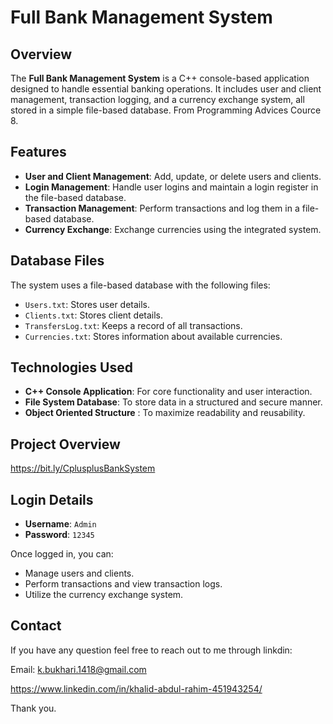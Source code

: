 # Full Bank Management System

## Overview
The **Full Bank Management System** is a C++ console-based application designed to handle essential banking operations. It includes user and client management, transaction logging, and a currency exchange system, all stored in a simple file-based database. From Programming Advices Cource 8.

## Features
- **User and Client Management**: Add, update, or delete users and clients.
- **Login Management**: Handle user logins and maintain a login register in the file-based database.
- **Transaction Management**: Perform transactions and log them in a file-based database.
- **Currency Exchange**: Exchange currencies using the integrated system.

## Database Files
The system uses a file-based database with the following files:
- `Users.txt`: Stores user details.
- `Clients.txt`: Stores client details.
- `TransfersLog.txt`: Keeps a record of all transactions.
- `Currencies.txt`: Stores information about available currencies.

## Technologies Used
- **C++ Console Application**: For core functionality and user interaction.
- **File System Database**: To store data in a structured and secure manner.
- **Object Oriented Structure** : To maximize readability and reusability.

## Project Overview
https://bit.ly/CplusplusBankSystem


## Login Details

- **Username**: `Admin`  
- **Password**: `12345`

Once logged in, you can:
- Manage users and clients.
- Perform transactions and view transaction logs.
- Utilize the currency exchange system.

## Contact
If you have any question feel free to reach out to me through linkdin:

Email: k.bukhari.1418@gmail.com

https://www.linkedin.com/in/khalid-abdul-rahim-451943254/

Thank you.

